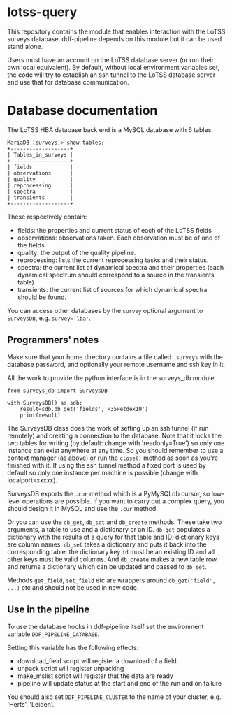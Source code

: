 # lotss-query

This repository contains the module that enables interaction with the
LoTSS surveys database. ddf-pipeline depends on this module but it can
be used stand alone.

Users must have an account on the LoTSS database server (or run their
own local equivalent). By default, without local environment variables
set, the code will try to establish an ssh tunnel to the LoTSS
database server and use that for database communication.

# Database documentation

The LoTSS HBA database back end is a MySQL database with 6 tables:

```
MariaDB [surveys]> show tables;
+-------------------+
| Tables_in_surveys |
+-------------------+
| fields            |
| observations      |
| quality           |
| reprocessing      |
| spectra           |
| transients        |
+-------------------+
```

These respectively contain:

* fields: the properties and current status of each of the LoTSS fields
* observations: observations taken. Each observation must be of one of the fields.
* quality: the output of the quality pipeline.
* reprocessing: lists the current reprocessing tasks and their status.
* spectra: the current list of dynamical spectra and their properties (each dynamical spectrum should correspond to a source in the transients table)
* transients: the current list of sources for which dynamical spectra should be found.

You can access other databases by the `survey` optional argument to `SurveysDB`, e.g. `survey='lba'`. 

Programmers' notes
------------------

Make sure that your home directory contains a file called `.surveys`
with the database password, and optionally your remote username and
ssh key in it.

All the work to provide the python interface is in the surveys_db module.

```
from surveys_db import SurveysDB

with SurveysDB() as sdb:
    result=sdb.db_get('fields','P35Hetdex10')
    print(result)
```

The SurveysDB class does the work of setting up an ssh tunnel (if run
remotely) and creating a connection to the database. Note that it
locks the two tables for writing (by default: change with
'readonly=True') so only one instance can exist anywhere at any
time. So you should remember to use a context manager (as above) or
run the `close()` method as soon as you're finished with it.  If using
the ssh tunnel method a fixed port is used by default so only one
instance per machine is possible (change with localport=xxxxx).

SurveysDB exports the `.cur` method which is a PyMySQLdb cursor, so
low-level operations are possible. If you want to carry out a complex query, you should design it in MySQL and use the `.cur` method.

Or you can use the `db_get`, `db_set` and `db_create` methods. These take two arguments,
a table to use and a dictionary or an ID. `db_get` populates a
dictionary with the results of a query for that table and ID: dictionary keys
are column names. `db_set` takes a dictionary and puts it back into
the corresponding table: the dictionary key `id` must be an existing ID and all
other keys must be valid columns. And `db_create` makes a new table
row and returns a dictionary which can be updated and passed to
`db_set`.

Methods `get_field`, `set_field` etc are wrappers around
`db_get('field', ...)` etc and should not be used in new code.

Use in the pipeline
-------------------

To use the database hooks in ddf-pipeline itself set the environment variable `DDF_PIPELINE_DATABASE`.

Setting this variable has the following effects:

* download_field script will register a download of a field.
* unpack script will register unpacking
* make_mslist script will register that the data are ready
* pipeline will update status at the start and end of the run and on failure

You should also set `DDF_PIPELINE_CLUSTER` to the name of your cluster, e.g. 'Herts', 'Leiden'.

